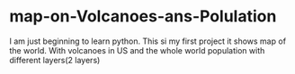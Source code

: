 # map-on-Volcanoes-ans-Polulation

I am just beginning to learn python.
This si my first project it shows map of the world.
With volcanoes in US and the whole world population with different layers(2 layers)
